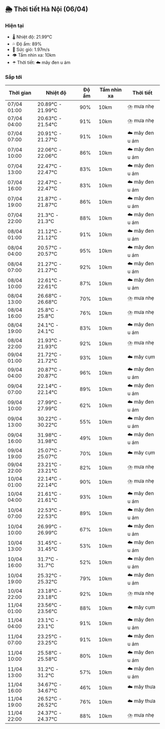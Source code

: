 ## 🌦️ Thời tiết Hà Nội (06/04)

### Hiện tại

- 🌡️ Nhiệt độ: 21.99℃
- 💦 Độ ẩm: 89%
- 💨 Sức gió: 1.97m/s
- 👁️ Tầm nhìn xa: 10km
- ☂️ Thời tiết: ☁️ mây đen u ám

### Sắp tới

| Thời gian | Nhiệt độ | Độ ẩm | Tầm nhìn xa | Thời tiết |
| --- | --- | --- | --- | --- |
| 07/04 01:00 | 20.89℃ - 21.99℃ | 90% | 10km | ⛈️ mưa nhẹ |
| 07/04 04:00 | 20.63℃ - 21.54℃ | 91% | 10km | ⛈️ mưa nhẹ |
| 07/04 07:00 | 20.91℃ - 21.27℃ | 91% | 10km | ☁️ mây đen u ám |
| 07/04 10:00 | 22.06℃ - 22.06℃ | 86% | 10km | ☁️ mây đen u ám |
| 07/04 13:00 | 22.47℃ - 22.47℃ | 83% | 10km | ☁️ mây đen u ám |
| 07/04 16:00 | 22.47℃ - 22.47℃ | 83% | 10km | ☁️ mây đen u ám |
| 07/04 19:00 | 21.87℃ - 21.87℃ | 86% | 10km | ☁️ mây đen u ám |
| 07/04 22:00 | 21.3℃ - 21.3℃ | 88% | 10km | ☁️ mây đen u ám |
| 08/04 01:00 | 21.12℃ - 21.12℃ | 91% | 10km | ☁️ mây đen u ám |
| 08/04 04:00 | 20.57℃ - 20.57℃ | 95% | 10km | ☁️ mây đen u ám |
| 08/04 07:00 | 21.27℃ - 21.27℃ | 92% | 10km | ☁️ mây đen u ám |
| 08/04 10:00 | 22.61℃ - 22.61℃ | 87% | 10km | ☁️ mây đen u ám |
| 08/04 13:00 | 26.68℃ - 26.68℃ | 70% | 10km | ⛈️ mưa nhẹ |
| 08/04 16:00 | 25.8℃ - 25.8℃ | 76% | 10km | ⛈️ mưa nhẹ |
| 08/04 19:00 | 24.1℃ - 24.1℃ | 83% | 10km | ☁️ mây đen u ám |
| 08/04 22:00 | 21.93℃ - 21.93℃ | 92% | 10km | ⛈️ mưa nhẹ |
| 09/04 01:00 | 21.72℃ - 21.72℃ | 93% | 10km | ☁️ mây cụm |
| 09/04 04:00 | 20.87℃ - 20.87℃ | 96% | 10km | ☁️ mây đen u ám |
| 09/04 07:00 | 22.14℃ - 22.14℃ | 89% | 10km | ☁️ mây đen u ám |
| 09/04 10:00 | 27.99℃ - 27.99℃ | 62% | 10km | ☁️ mây đen u ám |
| 09/04 13:00 | 30.22℃ - 30.22℃ | 55% | 10km | ☁️ mây đen u ám |
| 09/04 16:00 | 31.98℃ - 31.98℃ | 49% | 10km | ☁️ mây đen u ám |
| 09/04 19:00 | 25.07℃ - 25.07℃ | 70% | 10km | ☁️ mây cụm |
| 09/04 22:00 | 23.21℃ - 23.21℃ | 82% | 10km | ⛈️ mưa nhẹ |
| 10/04 01:00 | 22.14℃ - 22.14℃ | 90% | 10km | ⛈️ mưa nhẹ |
| 10/04 04:00 | 21.61℃ - 21.61℃ | 93% | 10km | ☁️ mây đen u ám |
| 10/04 07:00 | 22.53℃ - 22.53℃ | 89% | 10km | ☁️ mây đen u ám |
| 10/04 10:00 | 26.99℃ - 26.99℃ | 67% | 10km | ☁️ mây đen u ám |
| 10/04 13:00 | 31.45℃ - 31.45℃ | 53% | 10km | ☁️ mây đen u ám |
| 10/04 16:00 | 31.7℃ - 31.7℃ | 52% | 10km | ☁️ mây đen u ám |
| 10/04 19:00 | 25.32℃ - 25.32℃ | 79% | 10km | ☁️ mây đen u ám |
| 10/04 22:00 | 23.18℃ - 23.18℃ | 92% | 10km | ⛈️ mưa nhẹ |
| 11/04 01:00 | 23.56℃ - 23.56℃ | 88% | 10km | ☁️ mây cụm |
| 11/04 04:00 | 23.1℃ - 23.1℃ | 91% | 10km | ☁️ mây đen u ám |
| 11/04 07:00 | 23.25℃ - 23.25℃ | 91% | 10km | ☁️ mây đen u ám |
| 11/04 10:00 | 25.58℃ - 25.58℃ | 80% | 10km | ☁️ mây đen u ám |
| 11/04 13:00 | 31.2℃ - 31.2℃ | 57% | 10km | ☁️ mây đen u ám |
| 11/04 16:00 | 34.67℃ - 34.67℃ | 46% | 10km | ☁️ mây thưa |
| 11/04 19:00 | 26.52℃ - 26.52℃ | 76% | 10km | ☁️ mây thưa |
| 11/04 22:00 | 24.37℃ - 24.37℃ | 88% | 10km | ⛈️ mưa nhẹ |
